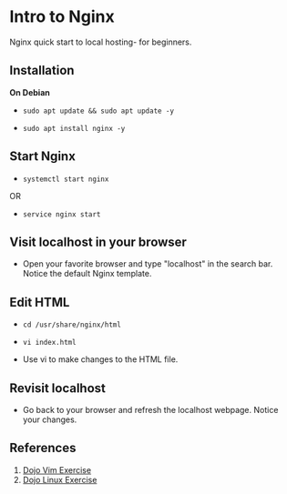 # Intro to Nginx

Nginx quick start to local hosting- for beginners.

## Installation 

**On Debian**

  * `sudo apt update && sudo apt update -y`

  * `sudo apt install nginx -y`

## Start Nginx

  * `systemctl start nginx`

  OR

  * `service nginx start` 

## Visit localhost in your browser

  * Open your favorite browser and type "localhost" in the search bar. Notice the default Nginx template.

## Edit HTML

  * `cd /usr/share/nginx/html`

  * `vi index.html`

  * Use vi to make changes to the HTML file.

## Revisit localhost 

  * Go back to your browser and refresh the localhost webpage. Notice your changes.

## References 

1. [Dojo Vim Exercise](https://docs.zillona.org/vim_exercise-1/)
1. [Dojo Linux Exercise](https://docs.zillona.org/linux_exercise-1/)
